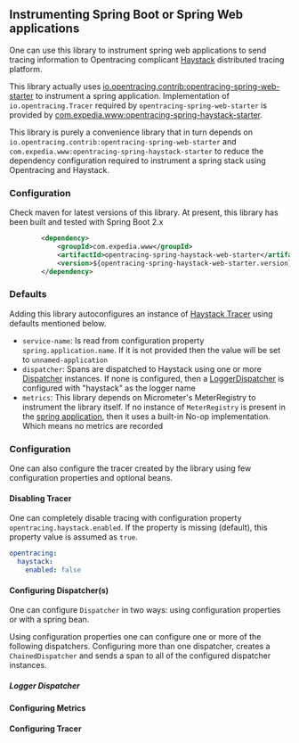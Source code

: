 ## Instrumenting Spring Boot or Spring Web applications

One can use this library to instrument spring web applications to send tracing information to Opentracing complicant [Haystack](https://expediadotcom.github.io/haystack/) distributed tracing platform. 

This library actually uses [io.opentracing.contrib:opentracing-spring-web-starter](https://github.com/opentracing-contrib/java-spring-web) to instrument a spring application. Implementation of `io.opentracing.Tracer` required by `opentracing-spring-web-starter` is provided by [com.expedia.www:opentracing-spring-haystack-starter](https://github.com/ExpediaDotCom/haystack-client-java/blob/opentracing-spring-haystack-starter/integrations/opentracing-spring-haystack-starter/src/main/java/com/expedia/haystack/opentracing/spring/starter/TracerConfigurer.java).

This library is purely a convenience library that in turn depends on `io.opentracing.contrib:opentracing-spring-web-starter` and `com.expedia.www:opentracing-spring-haystack-starter` to reduce the dependency configuration required to instrument a spring stack using Opentracing and Haystack.

### Configuration

Check maven for latest versions of this library. At present, this library has been built and tested with Spring Boot 2.x

```xml
        <dependency>
            <groupId>com.expedia.www</groupId>
            <artifactId>opentracing-spring-haystack-web-starter</artifactId>
            <version>${opentracing-spring-haystack-web-starter.version}</version>
        </dependency>
```

### Defaults

Adding this library autoconfigures an instance of [Haystack Tracer](https://github.com/ExpediaDotCom/haystack-client-java/blob/opentracing-spring-haystack-starter/core/src/main/java/com/expedia/www/haystack/client/Tracer.java) using defaults mentioned below. 

* `service-name`: Is read from configuration property `spring.application.name`. If it is not provided then the value will be set to `unnamed-application`
* `dispatcher`: Spans are dispatched to Haystack using one or more [Dispatcher](https://github.com/ExpediaDotCom/haystack-client-java/blob/opentracing-spring-haystack-starter/core/src/main/java/com/expedia/www/haystack/client/dispatchers/Dispatcher.java) instances. If none is configured, then a [LoggerDispatcher](https://github.com/ExpediaDotCom/haystack-client-java/blob/opentracing-spring-haystack-starter/core/src/main/java/com/expedia/www/haystack/client/dispatchers/LoggerDispatcher.java) is configured with "haystack" as the logger name
* `metrics`: This library depends on Micrometer's MeterRegistry to instrument the library itself. If no instance of `MeterRegistry` is present in the [spring application](https://spring.io/blog/2018/03/16/micrometer-spring-boot-2-s-new-application-metrics-collector#what-do-i-get-out-of-the-box), then it uses a built-in No-op implementation. Which means no metrics are recorded

### Configuration

One can also configure the tracer created by the library using few configuration properties and optional beans.

#### Disabling Tracer

One can completely disable tracing with configuration property `opentracing.haystack.enabled`. If the property is missing (default), this property value is assumed as `true`.

```yaml
opentracing:
  haystack:
    enabled: false
```

#### Configuring Dispatcher(s)

One can configure `Dispatcher` in two ways: using configuration properties or with a spring bean.

Using configuration properties one can configure one or more of the following dispatchers. Configuring more than one dispatcher, creates a `ChainedDispatcher` and sends a span to all of the configured dispatcher instances.

##### Logger Dispatcher



#### Configuring Metrics

#### Configuring Tracer
